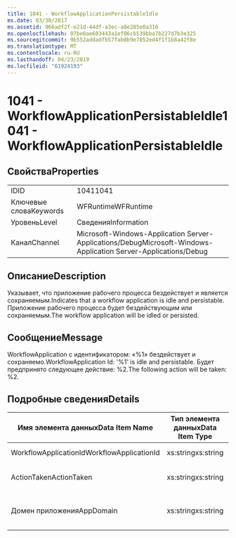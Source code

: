 ```yaml
---
title: 1041 - WorkflowApplicationPersistableIdle
ms.date: 03/30/2017
ms.assetid: 966adf2f-e21d-44df-a3ec-a8e285e0a316
ms.openlocfilehash: 07be0ae603443a1ef06cb539bba7b227d7b3e325
ms.sourcegitcommit: 9b552addadfb57fab0b9e7852ed4f1f1b8a42f8e
ms.translationtype: MT
ms.contentlocale: ru-RU
ms.lasthandoff: 04/23/2019
ms.locfileid: "61924193"
---
```

# <a name="1041---workflowapplicationpersistableidle"></a><span data-ttu-id="9a31e-102">1041 - WorkflowApplicationPersistableIdle</span><span class="sxs-lookup"><span data-stu-id="9a31e-102">1041 - WorkflowApplicationPersistableIdle</span></span>
## <a name="properties"></a><span data-ttu-id="9a31e-103">Свойства</span><span class="sxs-lookup"><span data-stu-id="9a31e-103">Properties</span></span>  
  
|||  
|-|-|  
|<span data-ttu-id="9a31e-104">ID</span><span class="sxs-lookup"><span data-stu-id="9a31e-104">ID</span></span>|<span data-ttu-id="9a31e-105">1041</span><span class="sxs-lookup"><span data-stu-id="9a31e-105">1041</span></span>|  
|<span data-ttu-id="9a31e-106">Ключевые слова</span><span class="sxs-lookup"><span data-stu-id="9a31e-106">Keywords</span></span>|<span data-ttu-id="9a31e-107">WFRuntime</span><span class="sxs-lookup"><span data-stu-id="9a31e-107">WFRuntime</span></span>|  
|<span data-ttu-id="9a31e-108">Уровень</span><span class="sxs-lookup"><span data-stu-id="9a31e-108">Level</span></span>|<span data-ttu-id="9a31e-109">Сведения</span><span class="sxs-lookup"><span data-stu-id="9a31e-109">Information</span></span>|  
|<span data-ttu-id="9a31e-110">Канал</span><span class="sxs-lookup"><span data-stu-id="9a31e-110">Channel</span></span>|<span data-ttu-id="9a31e-111">Microsoft-Windows-Application Server-Applications/Debug</span><span class="sxs-lookup"><span data-stu-id="9a31e-111">Microsoft-Windows-Application Server-Applications/Debug</span></span>|  
  
## <a name="description"></a><span data-ttu-id="9a31e-112">Описание</span><span class="sxs-lookup"><span data-stu-id="9a31e-112">Description</span></span>  
 <span data-ttu-id="9a31e-113">Указывает, что приложение рабочего процесса бездействует и является сохраняемым.</span><span class="sxs-lookup"><span data-stu-id="9a31e-113">Indicates that a workflow application is idle and persistable.</span></span> <span data-ttu-id="9a31e-114">Приложение рабочего процесса будет бездействующим или сохраняемым.</span><span class="sxs-lookup"><span data-stu-id="9a31e-114">The workflow application will be idled or persisted.</span></span>  
  
## <a name="message"></a><span data-ttu-id="9a31e-115">Сообщение</span><span class="sxs-lookup"><span data-stu-id="9a31e-115">Message</span></span>  
 <span data-ttu-id="9a31e-116">WorkflowApplication с идентификатором: «%1» бездействует и сохраняемо.</span><span class="sxs-lookup"><span data-stu-id="9a31e-116">WorkflowApplication Id: '%1' is idle and persistable.</span></span>  <span data-ttu-id="9a31e-117">Будет предпринято следующее действие: %2.</span><span class="sxs-lookup"><span data-stu-id="9a31e-117">The following action will be taken: %2.</span></span>  
  
## <a name="details"></a><span data-ttu-id="9a31e-118">Подробные сведения</span><span class="sxs-lookup"><span data-stu-id="9a31e-118">Details</span></span>  
  
|<span data-ttu-id="9a31e-119">Имя элемента данных</span><span class="sxs-lookup"><span data-stu-id="9a31e-119">Data Item Name</span></span>|<span data-ttu-id="9a31e-120">Тип элемента данных</span><span class="sxs-lookup"><span data-stu-id="9a31e-120">Data Item Type</span></span>|<span data-ttu-id="9a31e-121">Описание</span><span class="sxs-lookup"><span data-stu-id="9a31e-121">Description</span></span>|  
|--------------------|--------------------|-----------------|  
|<span data-ttu-id="9a31e-122">WorkflowApplicationId</span><span class="sxs-lookup"><span data-stu-id="9a31e-122">WorkflowApplicationId</span></span>|<span data-ttu-id="9a31e-123">xs:string</span><span class="sxs-lookup"><span data-stu-id="9a31e-123">xs:string</span></span>|<span data-ttu-id="9a31e-124">Идентификатор приложения рабочего процесса</span><span class="sxs-lookup"><span data-stu-id="9a31e-124">The workflow application id</span></span>|  
|<span data-ttu-id="9a31e-125">ActionTaken</span><span class="sxs-lookup"><span data-stu-id="9a31e-125">ActionTaken</span></span>|<span data-ttu-id="9a31e-126">xs:string</span><span class="sxs-lookup"><span data-stu-id="9a31e-126">xs:string</span></span>|<span data-ttu-id="9a31e-127">Действие, которое будет выполняться в приложении рабочего процесса.</span><span class="sxs-lookup"><span data-stu-id="9a31e-127">The action that will be taken on the workflow application.</span></span>|  
|<span data-ttu-id="9a31e-128">Домен приложения</span><span class="sxs-lookup"><span data-stu-id="9a31e-128">AppDomain</span></span>|<span data-ttu-id="9a31e-129">xs:string</span><span class="sxs-lookup"><span data-stu-id="9a31e-129">xs:string</span></span>|<span data-ttu-id="9a31e-130">Строка, возвращаемая AppDomain.CurrentDomain.FriendlyName.</span><span class="sxs-lookup"><span data-stu-id="9a31e-130">The string returned by AppDomain.CurrentDomain.FriendlyName.</span></span>|
